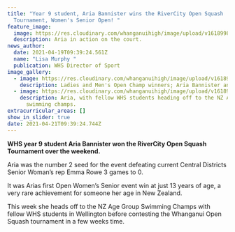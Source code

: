 ```yaml
---
title: "Year 9 student, Aria Bannister wins the RiverCity Open Squash
  Tournament, Women's Senior Open! "
feature_image:
  image: https://res.cloudinary.com/whanganuihigh/image/upload/v1618998187/News/Aria_Bannister_Squash_2.jpg
  description: Aria in action on the court.
news_author:
  date: 2021-04-19T09:39:24.561Z
  name: "Lisa Murphy "
  publication: WHS Director of Sport
image_gallery:
  - image: https://res.cloudinary.com/whanganuihigh/image/upload/v1618998148/News/Aria_Bannister_Squash_1.jpg
    description: Ladies and Men's Open Champ winners; Aria Bannister and Chris Van der Salm.
  - image: https://res.cloudinary.com/whanganuihigh/image/upload/v1618998225/News/Aria_Bannister_Squash._with_swimming_students.jpg
    description: Aria, with fellow WHS students heading off to the NZ Age Group
      swimming champs.
extracurricular_areas: []
show_in_slider: true
date: 2021-04-21T09:39:24.744Z
---
```

**WHS year 9 student Aria Bannister won the RiverCity Open Squash Tournament over the weekend.**

Aria was the number 2 seed for the event defeating current Central Districts Senior Woman’s rep Emma Rowe 3 games to 0.

It was Arias first Open Women’s Senior event win at just 13 years of age, a very rare achievement for someone her age in New Zealand.

This week she heads off to the NZ Age Group Swimming Champs with fellow WHS students in Wellington before contesting the Whanganui Open Squash tournament in a few weeks time.
